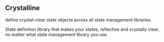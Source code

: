 ## Crystalline

define crystal-clear state objects across all state management libraries.

State definition library that makes your states, reflective and crystally clear, no matter what state management library you use.
